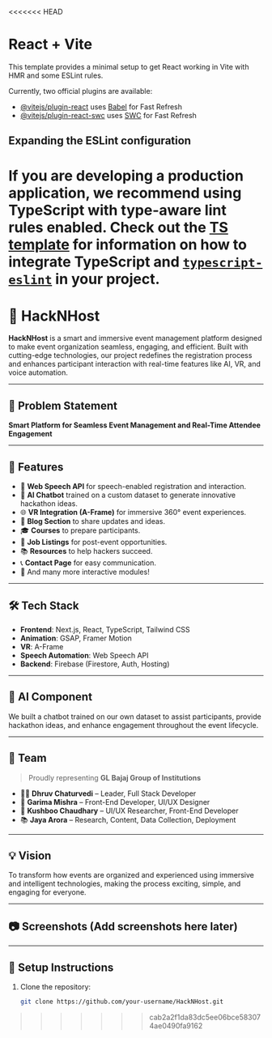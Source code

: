 <<<<<<< HEAD
# React + Vite

This template provides a minimal setup to get React working in Vite with HMR and some ESLint rules.

Currently, two official plugins are available:

- [@vitejs/plugin-react](https://github.com/vitejs/vite-plugin-react/blob/main/packages/plugin-react) uses [Babel](https://babeljs.io/) for Fast Refresh
- [@vitejs/plugin-react-swc](https://github.com/vitejs/vite-plugin-react/blob/main/packages/plugin-react-swc) uses [SWC](https://swc.rs/) for Fast Refresh

## Expanding the ESLint configuration

If you are developing a production application, we recommend using TypeScript with type-aware lint rules enabled. Check out the [TS template](https://github.com/vitejs/vite/tree/main/packages/create-vite/template-react-ts) for information on how to integrate TypeScript and [`typescript-eslint`](https://typescript-eslint.io) in your project.
=======
# 🚀 HackNHost

**HackNHost** is a smart and immersive event management platform designed to make event organization seamless, engaging, and efficient. Built with cutting-edge technologies, our project redefines the registration process and enhances participant interaction with real-time features like AI, VR, and voice automation.

---

## 📌 Problem Statement

**Smart Platform for Seamless Event Management and Real-Time Attendee Engagement**

---

## 🌟 Features

- 🎤 **Web Speech API** for speech-enabled registration and interaction.
- 🤖 **AI Chatbot** trained on a custom dataset to generate innovative hackathon ideas.
- 🌐 **VR Integration (A-Frame)** for immersive 360° event experiences.
- 📝 **Blog Section** to share updates and ideas.
- 🎓 **Courses** to prepare participants.
- 💼 **Job Listings** for post-event opportunities.
- 📚 **Resources** to help hackers succeed.
- 📞 **Contact Page** for easy communication.
- 🧩 And many more interactive modules!

---

## 🛠️ Tech Stack

- **Frontend**: Next.js, React, TypeScript, Tailwind CSS
- **Animation**: GSAP, Framer Motion
- **VR**: A-Frame
- **Speech Automation**: Web Speech API
- **Backend**: Firebase (Firestore, Auth, Hosting)

---

## 🧠 AI Component

We built a chatbot trained on our own dataset to assist participants, provide hackathon ideas, and enhance engagement throughout the event lifecycle.

---

## 👥 Team

> Proudly representing **GL Bajaj Group of Institutions**

- 👨‍💻 **Dhruv Chaturvedi** – Leader, Full Stack Developer  
- 🎨 **Garima Mishra** – Front-End Developer, UI/UX Designer  
- 🧪 **Kushboo Chaudhary** – UI/UX Researcher, Front-End Developer  
- 📚 **Jaya Arora** – Research, Content, Data Collection, Deployment  

---

## 💡 Vision

To transform how events are organized and experienced using immersive and intelligent technologies, making the process exciting, simple, and engaging for everyone.

---

## 📷 Screenshots (Add screenshots here later)

---

## 📂 Setup Instructions

1. Clone the repository:
   ```bash
   git clone https://github.com/your-username/HackNHost.git
>>>>>>> cab2a2f1da83dc5ee06bce583074ae0490fa9162
